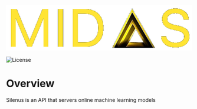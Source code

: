 <p align="center">
  <img src="docs/assets/midas_logo.png">
</p>

![License](https://img.shields.io/badge/License-Apache%202.0-blue)

# Overview
Silenus is an API that servers online machine learning models
